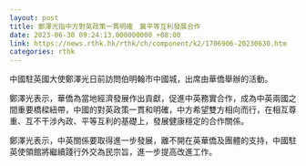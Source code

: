 ```yaml
---
layout: post
title: 鄭澤光指中方對英政策一貫明確　冀平等互利發展合作
date: 2023-06-30 09:24:13.000000000 +08:00
link: https://news.rthk.hk/rthk/ch/component/k2/1706906-20230630.htm
categories: rthk
---
```


中國駐英國大使鄭澤光日前訪問伯明翰市中國城，出席由華僑舉辦的活動。 

鄭澤光表示，華僑為當地經濟發展作出貢獻，促進中英務實合作，成為中英兩國之間重要橋樑紐帶，中國的對英政策一貫和明確，中方希望雙方相向而行，在相互尊重、互不干涉內政、平等互利的基礎上，發展健康穩定的合作關係。
 
鄭澤光表示，中英關係要取得進一步發展，離不開在英華僑及團體的支持，中國駐英使領館將繼續踐行外交為民宗旨，進一步提高改進工作。
